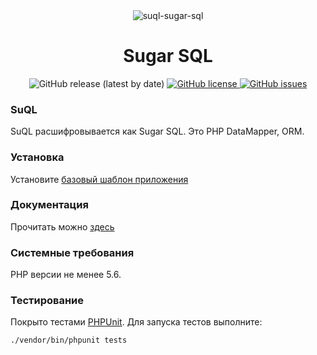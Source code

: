 <div align="center"><img src="https://i.postimg.cc/9XdgxsV9/suql-sugar-sql.png" alt="suql-sugar-sql" border="0"></div>
<h1 align="center">Sugar SQL</h1>
<div align="center">
  <img src="https://img.shields.io/github/v/release/sagittaracc/suql" alt="GitHub release (latest by date)"/>
  <a href="https://github.com/sagittaracc/suql/blob/master/LICENSE">
    <img src="https://img.shields.io/github/license/sagittaracc/suql" alt="GitHub license"/>
  </a>
  <a href="https://github.com/sagittaracc/suql/issues">
    <img src="https://img.shields.io/github/issues/sagittaracc/suql" alt="GitHub issues"/>
  </a>
</div>

### SuQL
SuQL расшифровывается как Sugar SQL. Это PHP DataMapper, ORM.

### Установка
Установите [базовый шаблон приложения](https://github.com/sagittaracc/suql-app)

### Документация
Прочитать можно [здесь](https://github.com/sagittaracc/suql/blob/master/docs/index.md)

### Системные требования
PHP версии не менее 5.6.

### Тестирование
Покрыто тестами [PHPUnit](https://phpunit.de/). Для запуска тестов выполните:

`./vendor/bin/phpunit tests`
